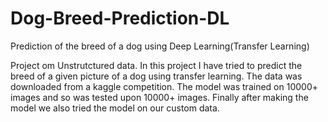 # Dog-Breed-Prediction-DL
Prediction of the breed of a dog using Deep Learning(Transfer Learning)

Project om Unstrutctured data.
In this project I have tried to predict the breed of a given picture of a dog using transfer learning.
The data was downloaded from a kaggle competition.
The model was trained on 10000+ images and so was tested upon 10000+ images.
Finally after making the model we also tried the model on our custom data.
